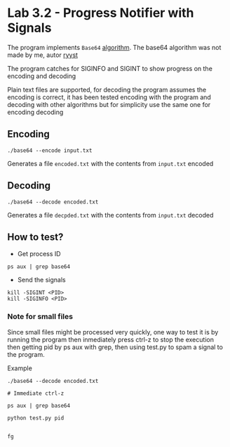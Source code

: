 Lab 3.2 - Progress Notifier with Signals
========================================
The program implements `Base64` [algorithm](https://stackoverflow.com/questions/342409/how-do-i-base64-encode-decode-in-c).
The base64 algorithm was not made by me, autor [ryyst](https://stackoverflow.com/users/282635/ryyst)

The program catches for SIGINFO and SIGINT to show progress on the encoding and decoding

Plain text files are supported, for decoding the program assumes the encoding is correct, it has been tested encoding with the program and decoding with other algorithms but for simplicity use the same one for encoding decoding


Encoding
--------
```
./base64 --encode input.txt
```
Generates a file `encoded.txt` with the contents from `input.txt` encoded

Decoding
--------
```
./base64 --decode encoded.txt
```
Generates a file `decpded.txt` with the contents from `input.txt` decoded

How to test?
------------
- Get process ID
```
ps aux | grep base64
```

- Send the signals
```
kill -SIGINT <PID>
kill -SIGINFO <PID>
```

### Note for small files

Since small files might be processed very quickly, one way to test it is by running the program then inmediately press ctrl-z to stop the execution then getting pid by ps aux with grep, then using test.py to spam a signal to the program.

Example
```
./base64 --decode encoded.txt
```
    # Immediate ctrl-z
```
ps aux | grep base64
```
    python test.py pid


    fg